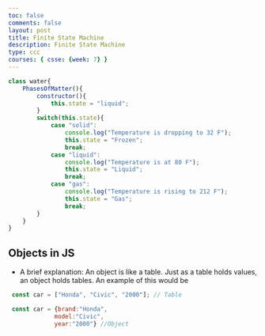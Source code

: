 ```yaml
---
toc: false
comments: false
layout: post
title: Finite State Machine
description: Finite State Machine
type: ccc
courses: { csse: {week: 7} }
---
```



```js
class water{
    PhasesOfMatter(){
        constructor(){
            this.state = "liquid";
        }
        switch(this.state){
            case "solid":
                console.log("Temperature is dropping to 32 F");
                this.state = "Frozen";
                break;
            case "liquid":
                console.log("Temperature is at 80 F");
                this.state = "Liquid";
                break;
            case "gas":
                console.log("Temperature is rising to 212 F");
                this.state = "Gas";
                break;
        }
    }
}
```

## Objects in JS
- A brief explanation: An object is like a table. Just as a table holds values, an object holds tables. An example of this would be 
```js
 const car = ["Honda", "Civic", "2000"]; // Table

 const car = {brand:"Honda",
             model:"Civic", 
             year:"2000"} //Object
 ```